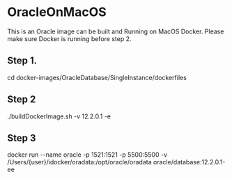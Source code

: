 # OracleOnMacOS
 This is an Oracle image can be built and Running on MacOS Docker.
 Please make sure Docker is running before step 2.
 ## Step 1.

 cd docker-images/OracleDatabase/SingleInstance/dockerfiles

 ## Step 2

 ./buildDockerImage.sh -v 12.2.0.1 -e

 ## Step 3

 docker run --name oracle -p 1521:1521 -p 5500:5500 -v /Users/{user}/idocker/oradata:/opt/oracle/oradata oracle/database:12.2.0.1-ee
